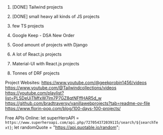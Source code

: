 1. [DONE] Tailwind projects

2. [DONE] small heavy all kinds of JS projects

3. few TS projects

4. Google Keep - DSA New Order

5. Good amount of projects with Django

6. A lot of React.js projects

7. Material-UI with React.js projects

8. Tonnes of DRF projects

Project Websites:
https://www.youtube.com/@geekprobin1456/videos
https://www.youtube.com/@Tailwindcollections/videos
https://youtube.com/playlist?list=PLSDeUiTMfxW7lm7P7GZ8qtNFffHAR5d_w
https://github.com/bradtraversy/vanillawebprojects?tab=readme-ov-file
https://www.florin-pop.com/blog/100-days-100-projects/

Free APIs Online:
let superHeroAPI = `https://www.superheroapi.com/api.php/727054372039115/search/${searchText}`;
let randomQuote = "https://api.quotable.io/random";
